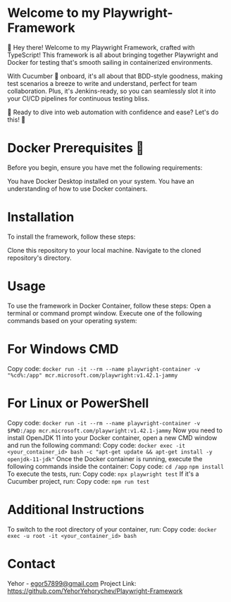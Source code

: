 # Welcome to my Playwright-Framework
👋 Hey there! Welcome to my Playwright Framework, crafted with TypeScript! This framework is all about bringing together Playwright and Docker for testing that's smooth sailing in containerized environments. 

With Cucumber 🥒 onboard, it's all about that BDD-style goodness, making test scenarios a breeze to write and understand, perfect for team collaboration. Plus, it's Jenkins-ready, so you can seamlessly slot it into your CI/CD pipelines for continuous testing bliss. 

🔧 Ready to dive into web automation with confidence and ease? 
Let's do this! 🚀

# Docker Prerequisites 🐳
Before you begin, ensure you have met the following requirements:

You have Docker Desktop installed on your system. 
You have an understanding of how to use Docker containers.

# Installation 
To install the framework, follow these steps:

Clone this repository to your local machine.
Navigate to the cloned repository's directory.

# Usage
To use the framework in Docker Container, follow these steps:
Open a terminal or command prompt window.
Execute one of the following commands based on your operating system:

# For Windows CMD
Copy code:
``docker run -it --rm --name playwright-container -v "%cd%:/app" mcr.microsoft.com/playwright:v1.42.1-jammy``

# For Linux or PowerShell
Copy code:
``docker run -it --rm --name playwright-container -v $PWD:/app mcr.microsoft.com/playwright:v1.42.1-jammy``
Now you need to install OpenJDK 11 into your Docker container, open a new CMD window and run the following command:
Copy code:
``docker exec -it <your_container_id> bash -c "apt-get update && apt-get install -y openjdk-11-jdk"``
Once the Docker container is running, execute the following commands inside the container:
Copy code:
``cd /app``
``npm install``
To execute the tests, run:
Copy code:
``npx playwright test``
If it's a Cucumber project, run:
Copy code:
``npm run test``

# Additional Instructions
To switch to the root directory of your container, run:
Copy code:
``docker exec -u root -it <your_container_id> bash``

# Contact

Yehor - egor57899@gmail.com
Project Link: https://github.com/YehorYehorychev/Playwright-Framework
